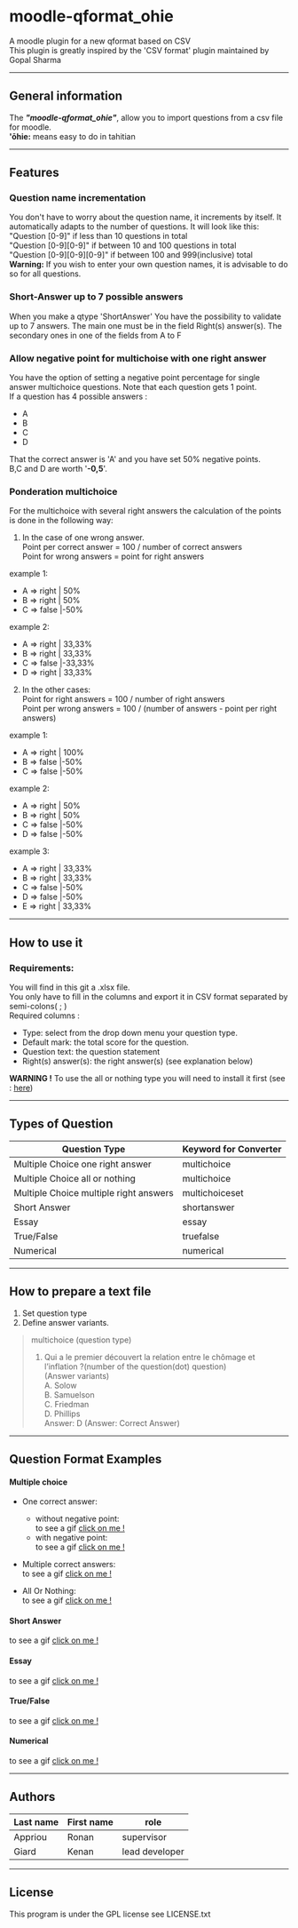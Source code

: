# moodle-qformat_ohie
A moodle plugin for a new qformat based on CSV  
This plugin is greatly inspired by the 'CSV format' plugin maintained by Gopal Sharma

-----------------

## General information

The **_"moodle-qformat_ohie"_**, allow you to import questions from a csv file for moodle.  
**'ōhie:** means easy to do in tahitian

-----------------
## Features
### Question name incrementation
You don't have to worry about the question name, it increments by itself.
It automatically adapts to the number of questions.
It will look like this:  
"Question [0-9]" if less than 10 questions in total  
"Question [0-9][0-9]" if between 10 and 100 questions in total  
"Question [0-9][0-9][0-9]" if between 100 and 999(inclusive) total  
**Warning:** If you wish to enter your own question names, it is advisable to do so for all questions.

### Short-Answer up to 7 possible answers
When you make a qtype 'ShortAnswer' You have the possibility to validate up to 7 answers.
The main one must be in the field Right(s) answer(s).
The secondary ones in one of the fields from A to F

### Allow negative point for multichoise with one right answer
You have the option of setting a negative point percentage for single answer multichoice questions.
Note that each question gets 1 point.  
If a question has 4 possible answers : 
- A
- B
- C
- D  

That the correct answer is 'A' and you have set 50% negative points.  
B,C and D are worth '**-0,5**'.

### Ponderation multichoice
For the multichoice with several right answers the calculation of the points is done in the following way:  
1. In the case of one wrong answer.  
Point per correct answer = 100 / number of correct answers  
Point for wrong answers = point for right answers

example 1:
- A => right | 50%
- B => right | 50%
- C => false |-50%

example 2: 
- A => right | 33,33%
- B => right | 33,33%
- C => false |-33,33%
- D => right | 33,33%
2. In the other cases:  
Point for right answers = 100 / number of right answers  
Point per wrong answers = 100 / (number of answers - point per right answers)

example 1:  
- A => right | 100%
- B => false |-50%
- C => false |-50%

example 2:  
- A => right | 50%
- B => right | 50%
- C => false |-50%
- D => false |-50%

example 3:  
- A => right | 33,33%
- B => right | 33,33%
- C => false |-50%
- D => false |-50%
- E => right | 33,33%

-----------------
## How to use it

### Requirements:

You will find in this git a .xlsx file.  
You only have to fill in the columns and export it in CSV format separated by semi-colons( ; )  
Required columns : 
- Type: select from the drop down menu your question type.
- Default mark: the total score for the question.
- Question text: the question statement
- Right(s) answer(s): the right answer(s) (see explanation below)


**WARNING !** To use the all or nothing type you will need to install it first (see : <a href="https://moodle.org/plugins/qtype_multichoiceset">here</a>)


-----------------

## Types of Question

|Question Type 	|Keyword for Converter
|------------ |----------
|Multiple Choice one right answer 	|multichoice
|Multiple Choice all or nothing     |multichoice
|Multiple Choice multiple right answers |multichoiceset
|Short Answer 	|shortanswer
|Essay 	|essay
|True/False 	|truefalse
|Numerical 	|numerical

-----------------

## How to prepare a text file

1. Set question type
2. Define answer variants.

>multichoice (question type)  
>1.  Qui a le premier découvert la relation entre le chômage et l’inflation ?(number of the question(dot) question)  
>(Answer variants)  
>A.  Solow  
>B.  Samuelson  
>C.  Friedman  
>D.  Phillips  
>Answer:  D (Answer: Correct Answer)

-----------------

## Question Format Examples

#### Multiple choice

- One correct answer: 
  - without negative point:  
to see a gif <a href="gif/MultichoiceOneRightAnswer.gif"> click on me !</a>
  - with negative point:  
to see a gif <a href="gif/MultichoiceOneRightAnswerNegativPoint.gif"> click on me !</a>

- Multiple correct answers:  
to see a gif <a href="gif/MultichoiceAllOrNothing.gif"> click on me !</a>

- All Or Nothing:  
to see a gif <a href="gif/MultichoiceAllOrNothing.gif"> click on me !</a>

#### Short Answer
to see a gif <a href="gif/ShortAnswer.gif"> click on me !</a>

#### Essay
to see a gif <a href="gif/Essay.gif"> click on me !</a>

#### True/False
to see a gif <a href="gif/TrueFalse.gif"> click on me !</a>

#### Numerical
to see a gif <a href="gif/Numerical.gif"> click on me !</a>

-----------------

## Authors

| Last name     |    First name   |      role      
|  -----------  |   ------------  |    --------   
|   Appriou     |      Ronan      |   supervisor   
|   Giard       |      Kenan      | lead developer 

-----------------
## License
This program is under the GPL license see LICENSE.txt
